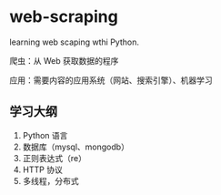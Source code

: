 # web-scraping

learning web scaping wthi Python.

爬虫：从 Web 获取数据的程序

应用：需要内容的应用系统（网站、搜索引擎）、机器学习

## 学习大纲

1. Python 语言
2. 数据库（mysql、mongodb）
3. 正则表达式（re）
4. HTTP 协议
5. 多线程，分布式
